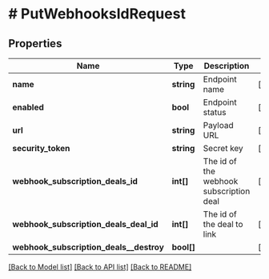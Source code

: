 # # PutWebhooksIdRequest

## Properties

Name | Type | Description | Notes
------------ | ------------- | ------------- | -------------
**name** | **string** | Endpoint name | [optional]
**enabled** | **bool** | Endpoint status | [optional]
**url** | **string** | Payload URL | [optional]
**security_token** | **string** | Secret key | [optional]
**webhook_subscription_deals_id** | **int[]** | The id of the webhook subscription deal | [optional]
**webhook_subscription_deals_deal_id** | **int[]** | The id of the deal to link | [optional]
**webhook_subscription_deals__destroy** | **bool[]** |  | [optional]

[[Back to Model list]](../../README.md#models) [[Back to API list]](../../README.md#endpoints) [[Back to README]](../../README.md)
